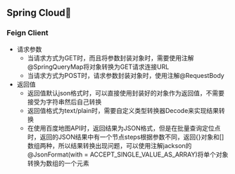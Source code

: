 ## Spring Cloud🐤

### Feign Client

- 请求参数
    - 当请求方式为GET时，而且将参数封装对象时，需要使用注解@SpringQueryMap将对象转换为GET请求连接URL
    - 当请求方式为POST时，请求参数封装对象时，使用注解@RequestBody
- 返回值
    - 返回值默认json格式时，可以直接使用封装好的对象作为返回值，不需要接受为字符串然后自己转换
    - 返回值格式为text/plain时，需要自定义类型转换器Decode来实现结果转换
    - 在使用百度地图API时，返回结果为JSON格式，但是在批量查询定位点时，返回的JSON结果中有一个节点steps根据参数不同，返回{}对象和[]数组两种，所以结果转换出现问题，可以使用注解jackson的@JsonFormat(with = ACCEPT_SINGLE_VALUE_AS_ARRAY)将单个对象转换为数组的一个元素
